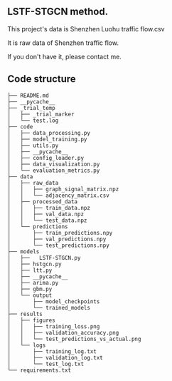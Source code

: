 
## LSTF-STGCN method.
This project's data is Shenzhen Luohu traffic flow.csv

It is raw data of Shenzhen traffic flow.

If you don't have it, please contact me.
## Code structure
    ├── README.md
    ├── __pycache__
    ├── _trial_temp
    │   ├── _trial_marker
    │   └── test.log
    ├── code
    │   ├── data_processing.py
    │   ├── model_training.py
    │   ├── utils.py
    │   ├── __pycache__
    │   ├── config_loader.py
    │   ├── data_visualization.py
    │   └── evaluation_metrics.py
    ├── data
    │   ├── raw_data
    │   │   ├── graph_signal_matrix.npz
    │   │   └── adjacency_matrix.csv
    │   ├── processed_data
    │   │   ├── train_data.npz
    │   │   ├── val_data.npz
    │   │   └── test_data.npz
    │   └── predictions
    │       ├── train_predictions.npy
    │       ├── val_predictions.npy
    │       └── test_predictions.npy
    ├── models
    │   ├──   LSTF-STGCN.py
    │   ├── hstgcn.py
    │   ├── ltt.py
    │   ├── __pycache__
    │   ├── arima.py
    │   ├── gbm.py
    │   └── output
    │       ├── model_checkpoints
    │       └── trained_models
    ├── results
    │   ├── figures
    │   │   ├── training_loss.png
    │   │   ├── validation_accuracy.png
    │   │   └── test_predictions_vs_actual.png
    │   └── logs
    │       ├── training_log.txt
    │       ├── validation_log.txt
    │       └── test_log.txt
    └── requirements.txt
<!--
**AutumnwaterFlipped/AutumnwaterFlipped** is a ✨ _special_ ✨ repository because its `README.md` (this file) appears on your GitHub profile.


